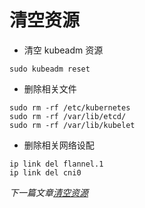 # 清空资源

- 清空 kubeadm 资源

```
sudo kubeadm reset
```

- 删除相关文件

```
sudo rm -rf /etc/kubernetes
sudo rm -rf /var/lib/etcd/        
sudo rm -rf /var/lib/kubelet
```

- 删除相关网络设配

```
ip link del flannel.1
ip link del cni0
```


*下一篇文章[清空资源](/docs/08-普通异常处理.md)*